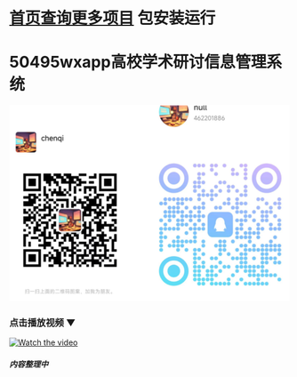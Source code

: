 # [首页查询更多项目](https://github.com/GraduationProject-weixin) 包安装运行


# 50495wxapp高校学术研讨信息管理系统

![picture](https://raw.githubusercontent.com/GraduationProject-springboot/.github/main/img/wx.png)

### 点击播放视频 ▼
[![Watch the video](https://i.sstatic.net/Vp2cE.png)](https://www.bilibili.com/video/BV1NvtMeFEiw?p=133)


#####   内容整理中  











